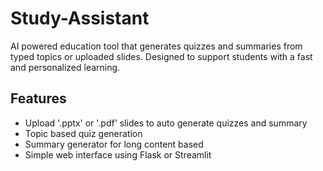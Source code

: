 # Study-Assistant
AI powered education tool that generates quizzes and summaries from typed topics or uploaded slides. Designed to support students with a fast and personalized learning.
## Features
* Upload '.pptx' or '.pdf' slides to auto generate quizzes and summary
* Topic based quiz generation
* Summary generator for long content based
* Simple web interface using Flask or Streamlit
